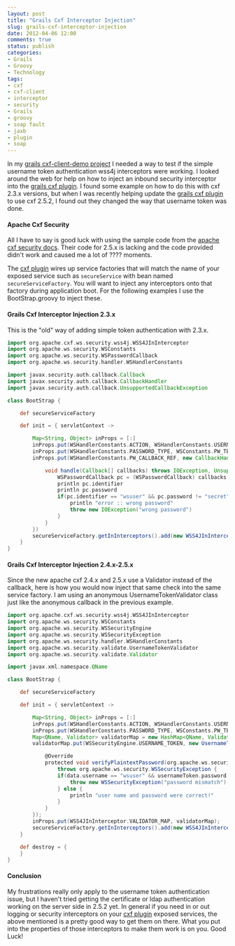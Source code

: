 ```yaml
---
layout: post
title: "Grails Cxf Interceptor Injection"
slug: grails-cxf-interceptor-injection
date: 2012-04-06 12:00
comments: true
status: publish
categories: 
- Grails
- Groovy
- Technology
tags: 
- cxf
- cxf-client
- interceptor
- security
- Grails
- groovy
- soap fault
- jaxb
- plugin
- soap
---
```

In my [grails cxf-client-demo project][1] I needed a way to test if the simple username token authentication wss4j interceptors were working.  I looked around the web for help on how to inject an inbound security interceptor into the [grails cxf plugin][3].  I found some example on how to do this with cxf 2.3.x versions, but when I was recently helping update the [grails cxf plugin][3] to use cxf 2.5.2, I found out they changed the way that username token was done.

<!-- more -->

#### Apache Cxf Security ####

All I have to say is good luck with using the sample code from the [apache cxf security docs][4].  Their code for 2.5.x is lacking and the code provided didn't work and caused me a lot of ???? moments.

The [cxf plugin][3] wires up service factories that will match the name of your exposed service such as `secureService` with bean named `secureServiceFactory`.  You will want to inject any interceptors onto that factory during application boot.  For the following examples I use the BootStrap.groovy to inject these.

#### Grails Cxf Interceptor Injection 2.3.x ####

This is the "old" way of adding simple token authentication with 2.3.x.

``` groovy
import org.apache.cxf.ws.security.wss4j.WSS4JInInterceptor
import org.apache.ws.security.WSConstants
import org.apache.ws.security.WSPasswordCallback
import org.apache.ws.security.handler.WSHandlerConstants

import javax.security.auth.callback.Callback
import javax.security.auth.callback.CallbackHandler
import javax.security.auth.callback.UnsupportedCallbackException

class BootStrap {

    def secureServiceFactory

    def init = { servletContext ->

        Map<String, Object> inProps = [:]
        inProps.put(WSHandlerConstants.ACTION, WSHandlerConstants.USERNAME_TOKEN);
        inProps.put(WSHandlerConstants.PASSWORD_TYPE, WSConstants.PW_TEXT);
        inProps.put(WSHandlerConstants.PW_CALLBACK_REF, new CallbackHandler() {

            void handle(Callback[] callbacks) throws IOException, UnsupportedCallbackException {
                WSPasswordCallback pc = (WSPasswordCallback) callbacks[0]
                println pc.identifier
                println pc.password
                if(pc.identifier == "wsuser" && pc.password != "secret") {
                    println "error :: wrong password"
                    throw new IOException("wrong password")
                }
            }
        })
        secureServiceFactory.getInInterceptors().add(new WSS4JInInterceptor(inProps))
    }
}
```

#### Grails Cxf Interceptor Injection 2.4.x-2.5.x ####

Since the new apache cxf 2.4.x and 2.5.x use a Validator instead of the callback, here is how you would now inject that same check into the same service factory.  I am using an anonymous UsernameTokenValidator class just like the anonymous callback in the previous example.

``` groovy
import org.apache.cxf.ws.security.wss4j.WSS4JInInterceptor
import org.apache.ws.security.WSConstants
import org.apache.ws.security.WSSecurityEngine
import org.apache.ws.security.WSSecurityException
import org.apache.ws.security.handler.WSHandlerConstants
import org.apache.ws.security.validate.UsernameTokenValidator
import org.apache.ws.security.validate.Validator

import javax.xml.namespace.QName

class BootStrap {

    def secureServiceFactory

    def init = { servletContext ->

        Map<String, Object> inProps = [:]
        inProps.put(WSHandlerConstants.ACTION, WSHandlerConstants.USERNAME_TOKEN);
        inProps.put(WSHandlerConstants.PASSWORD_TYPE, WSConstants.PW_TEXT);
        Map<QName, Validator> validatorMap = new HashMap<QName, Validator>();
        validatorMap.put(WSSecurityEngine.USERNAME_TOKEN, new UsernameTokenValidator() {

            @Override
            protected void verifyPlaintextPassword(org.apache.ws.security.message.token.UsernameToken usernameToken, org.apache.ws.security.handler.RequestData data)
                throws org.apache.ws.security.WSSecurityException {
                if(data.username == "wsuser" && usernameToken.password != "secret") {
                    throw new WSSecurityException("password mismatch")
                } else {
                    println "user name and password were correct!"
                }
            }
        });
        inProps.put(WSS4JInInterceptor.VALIDATOR_MAP, validatorMap);
        secureServiceFactory.getInInterceptors().add(new WSS4JInInterceptor(inProps))
    }

    def destroy = {
    }
}
```

#### Conclusion ####

My frustrations really only apply to the username token authentication issue, but I haven't tried getting the certificate or ldap authentication working on the server side in 2.5.2 yet.  In general if you need in or out logging or security interceptors on your [cxf plugin][3] exposed services, the above mentioned is a pretty good way to get them on there.  What you put into the properties of those interceptors to make them work is on you.  Good Luck!

[1]: https://www.github.com/ctoestreich/cxf-client-demo (Grails Cxf Client Demo)
[2]: https://www.github.com/ctoestreich/cxf-client (Grails Cxf Client Plugin)
[3]: http://www.grails.org/plugin/cxf (Grails Cxf Plugin)
[4]: http://cxf.apache.org/docs/ws-security.html (Apache Cxf Security Docs)